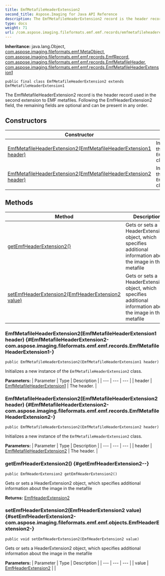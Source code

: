 ```yaml
---
title: EmfMetafileHeaderExtension2
second_title: Aspose.Imaging for Java API Reference
description: The EmfMetafileHeaderExtension2 record is the header record used in the second extension to EMF metafiles.
type: docs
weight: 71
url: /com.aspose.imaging.fileformats.emf.emf.records/emfmetafileheaderextension2/
---
```

**Inheritance:**
java.lang.Object, [com.aspose.imaging.fileformats.emf.MetaObject](../../com.aspose.imaging.fileformats.emf/metaobject), [com.aspose.imaging.fileformats.emf.emf.records.EmfRecord](../../com.aspose.imaging.fileformats.emf.emf.records/emfrecord), [com.aspose.imaging.fileformats.emf.emf.records.EmfMetafileHeader](../../com.aspose.imaging.fileformats.emf.emf.records/emfmetafileheader), [com.aspose.imaging.fileformats.emf.emf.records.EmfMetafileHeaderExtension1](../../com.aspose.imaging.fileformats.emf.emf.records/emfmetafileheaderextension1)
```
public final class EmfMetafileHeaderExtension2 extends EmfMetafileHeaderExtension1
```

The EmfMetafileHeaderExtension2 record is the header record used in the second extension to EMF metafiles. Following the EmfHeaderExtension2 field, the remaining fields are optional and can be present in any order.
## Constructors

| Constructor | Description |
| --- | --- |
| [EmfMetafileHeaderExtension2(EmfMetafileHeaderExtension1 header)](#EmfMetafileHeaderExtension2-com.aspose.imaging.fileformats.emf.emf.records.EmfMetafileHeaderExtension1-) | Initializes a new instance of the `EmfMetafileHeaderExtension2` class. |
| [EmfMetafileHeaderExtension2(EmfMetafileHeaderExtension2 header)](#EmfMetafileHeaderExtension2-com.aspose.imaging.fileformats.emf.emf.records.EmfMetafileHeaderExtension2-) | Initializes a new instance of the `EmfMetafileHeaderExtension2` class. |
## Methods

| Method | Description |
| --- | --- |
| [getEmfHeaderExtension2()](#getEmfHeaderExtension2--) | Gets or sets a HeaderExtension2 object, which specifies additional information about the image in the metafile |
| [setEmfHeaderExtension2(EmfHeaderExtension2 value)](#setEmfHeaderExtension2-com.aspose.imaging.fileformats.emf.emf.objects.EmfHeaderExtension2-) | Gets or sets a HeaderExtension2 object, which specifies additional information about the image in the metafile |
### EmfMetafileHeaderExtension2(EmfMetafileHeaderExtension1 header) {#EmfMetafileHeaderExtension2-com.aspose.imaging.fileformats.emf.emf.records.EmfMetafileHeaderExtension1-}
```
public EmfMetafileHeaderExtension2(EmfMetafileHeaderExtension1 header)
```


Initializes a new instance of the `EmfMetafileHeaderExtension2` class.

**Parameters:**
| Parameter | Type | Description |
| --- | --- | --- |
| header | [EmfMetafileHeaderExtension1](../../com.aspose.imaging.fileformats.emf.emf.records/emfmetafileheaderextension1) | The header. |

### EmfMetafileHeaderExtension2(EmfMetafileHeaderExtension2 header) {#EmfMetafileHeaderExtension2-com.aspose.imaging.fileformats.emf.emf.records.EmfMetafileHeaderExtension2-}
```
public EmfMetafileHeaderExtension2(EmfMetafileHeaderExtension2 header)
```


Initializes a new instance of the `EmfMetafileHeaderExtension2` class.

**Parameters:**
| Parameter | Type | Description |
| --- | --- | --- |
| header | [EmfMetafileHeaderExtension2](../../com.aspose.imaging.fileformats.emf.emf.records/emfmetafileheaderextension2) | The header. |

### getEmfHeaderExtension2() {#getEmfHeaderExtension2--}
```
public EmfHeaderExtension2 getEmfHeaderExtension2()
```


Gets or sets a HeaderExtension2 object, which specifies additional information about the image in the metafile

**Returns:**
[EmfHeaderExtension2](../../com.aspose.imaging.fileformats.emf.emf.objects/emfheaderextension2)
### setEmfHeaderExtension2(EmfHeaderExtension2 value) {#setEmfHeaderExtension2-com.aspose.imaging.fileformats.emf.emf.objects.EmfHeaderExtension2-}
```
public void setEmfHeaderExtension2(EmfHeaderExtension2 value)
```


Gets or sets a HeaderExtension2 object, which specifies additional information about the image in the metafile

**Parameters:**
| Parameter | Type | Description |
| --- | --- | --- |
| value | [EmfHeaderExtension2](../../com.aspose.imaging.fileformats.emf.emf.objects/emfheaderextension2) |  |

